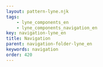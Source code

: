 ```yaml
---
layout: pattern-lyne.njk
tags: 
    - lyne_components_en
    - lyne_components_navigation_en
key: navigation-lyne_en
title: Navigation
parent: navigation-folder-lyne_en
keywords: navigation
order: 420
---
```

